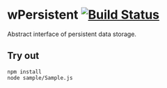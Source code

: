 
# wPersistent [![Build Status](https://travis-ci.org/Wandalen/wPersistent.svg?branch=master)](https://travis-ci.org/Wandalen/wPersistent)

Abstract interface of persistent data storage.

## Try out
```
npm install
node sample/Sample.js
```
